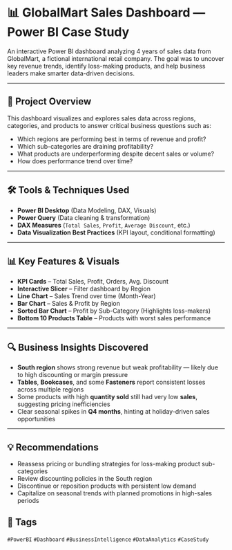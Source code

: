# 📊 GlobalMart Sales Dashboard — Power BI Case Study

An interactive Power BI dashboard analyzing 4 years of sales data from GlobalMart, a fictional international retail company. The goal was to uncover key revenue trends, identify loss-making products, and help business leaders make smarter data-driven decisions.

---

## 🧩 Project Overview

This dashboard visualizes and explores sales data across regions, categories, and products to answer critical business questions such as:

- Which regions are performing best in terms of revenue and profit?
- Which sub-categories are draining profitability?
- What products are underperforming despite decent sales or volume?
- How does performance trend over time?

---

## 🛠 Tools & Techniques Used

- **Power BI Desktop** (Data Modeling, DAX, Visuals)
- **Power Query** (Data cleaning & transformation)
- **DAX Measures** (`Total Sales`, `Profit`, `Average Discount`, etc.)
- **Data Visualization Best Practices** (KPI layout, conditional formatting)

---

## 📊 Key Features & Visuals

- **KPI Cards** – Total Sales, Profit, Orders, Avg. Discount  
- **Interactive Slicer** – Filter dashboard by Region  
- **Line Chart** – Sales Trend over time (Month-Year)  
- **Bar Chart** – Sales & Profit by Region  
- **Sorted Bar Chart** – Profit by Sub-Category (Highlights loss-makers)  
- **Bottom 10 Products Table** – Products with worst sales performance  

---

## 🔍 Business Insights Discovered

- **South region** shows strong revenue but weak profitability — likely due to high discounting or margin pressure  
- **Tables**, **Bookcases**, and some **Fasteners** report consistent losses across multiple regions  
- Some products with high **quantity sold** still had very low **sales**, suggesting pricing inefficiencies  
- Clear seasonal spikes in **Q4 months**, hinting at holiday-driven sales opportunities

---

## 💡 Recommendations

- Reassess pricing or bundling strategies for loss-making product sub-categories  
- Review discounting policies in the South region  
- Discontinue or reposition products with persistent low demand  
- Capitalize on seasonal trends with planned promotions in high-sales periods


## 📌 Tags

`#PowerBI` `#Dashboard` `#BusinessIntelligence` `#DataAnalytics` `#CaseStudy`
